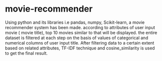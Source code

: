 # movie-recommender

Using python and its libraries i.e pandas, numpy, Scikit-learn, a movie recommender system has been made.
according to attributes of user input movie ( movie title), top 10 movies similar to that will be displayed.
the entire dataset is filtered at each step on the basis of values of categorical and numerical columns of user input title.
After filtering data to a certain extent based on related attributes, TF-IDF technique and cosine_similarity is used to get the final result.
